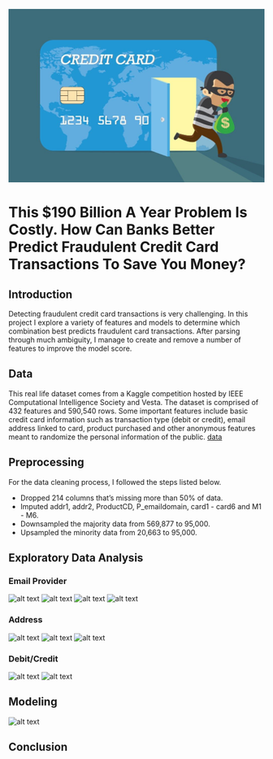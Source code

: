 ![alt text](https://github.com/kirahman2/fraud_detection/blob/master/images/creditcardfraudimage.jpg)
# This $190 Billion A Year Problem Is Costly. How Can Banks Better Predict Fraudulent Credit Card Transactions To Save You Money?

## Introduction
Detecting fraudulent credit card transactions is very challenging. In this project I explore a variety of features and models to determine which combination best predicts fraudulent card transactions. After parsing through much ambiguity, I manage to create and remove a number of features to improve the model score. 

## Data
This real life dataset comes from a Kaggle competition hosted by IEEE Computational Intelligence Society and Vesta. The dataset is comprised of 432 features and 590,540 rows. Some important features include basic credit card information such as transaction type (debit or credit), email address linked to card, product purchased and other anonymous features meant to randomize the personal information of the public. [data](https://www.kaggle.com/c/ieee-fraud-detection/data)


## Preprocessing
For the data cleaning process, I followed the steps listed below.
* Dropped 214 columns that’s missing more than 50% of data.
* Imputed addr1, addr2, ProductCD, P_emaildomain, card1 - card6 and M1 - M6. 
* Downsampled the majority data from 569,877 to 95,000.
* Upsampled the minority data from 20,663 to 95,000.

## Exploratory Data Analysis
### Email Provider
![alt text]()
![alt text]()
![alt text]()
![alt text]()
### Address
![alt text]()
![alt text]()
![alt text]()
### Debit/Credit
![alt text]()
![alt text]()


## Modeling
![alt text]()

## Conclusion

